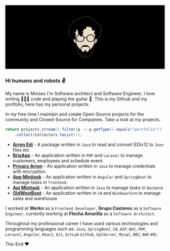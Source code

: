 <img src="assets/img/wallpaper.png"/>

### Hi humans and robots ✌️

My name is Moises I'm Software architect and Software Engineer, I love writing 👨🏻‍💻 code and playing the guitar 🎸. This is my Github and my portfolio, here has my personal projects.

In my free time I maintain and create Open-Source projects for the community and Closed-Source for Companies. Take a look at my projects.

```Java
return projects.stream().filter(p -> p.getType().equals("portfolio"))
    .collect(Collectors.toList());
```
- **[Arron Edi](https://github.com/moisesarrona/arron-edi)** - A package written in `Java` to read and convert EDIx12 to `Json` files etc.
- **[BrisApp](https://github.com/moisesarrona/brisapp)** - An application written in `PHP` and `Laravel` to manage customers, employees and schedule event.
- **[Privacy Arron]()** - An application written in `Java` to manage credentials with encryption.
- **[App Minitask](https://github.com/moisesarrona/app-minitask)** - An application written in `Angular` and `SpringBoot` to manage tasks in `frontend`.
- **[Api Minitask](https://github.com/moisesarrona/api-minitask)** - An application written in `Java` to manage tasks in `backend`.
- **[OldWestBoot](https://github.com/moisesarrona/OldWestBoots)** - An application written in `C#` and `Windowsform` to manage sales and warehouse


I worked at **Werkn** as a `Frontend Developer`, **Grupo Castores** as a `Software Engineer`, currently working at **Flecha Amarilla** as a `Software Architect`. 

Throughout my professional career I have used various technologies and programming languages such as: *`Java`, `SpringBoot`, `C#`, `ASP.Net`, `PHP`, `Laravel`, `Angular`, `React`, `Git`, `GitLab` `Github`, `SqlServer`, `Mysql`, `DB2`, `AWS`* etc.

The-End ❤️ 